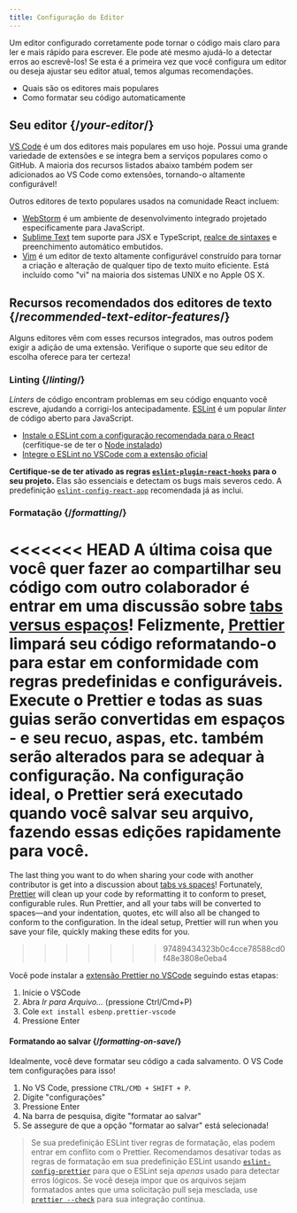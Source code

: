 ```yaml
---
title: Configuração do Editor
---
```


<Intro>

Um editor configurado corretamente pode tornar o código mais claro para ler e mais rápido para escrever. Ele pode até mesmo ajudá-lo a detectar erros ao escrevê-los! Se esta é a primeira vez que você configura um editor ou deseja ajustar seu editor atual, temos algumas recomendações.

</Intro>

<YouWillLearn>

* Quais são os editores mais populares
* Como formatar seu código automaticamente

</YouWillLearn>

## Seu editor {/*your-editor*/}

[VS Code](https://code.visualstudio.com/) é um dos editores mais populares em uso hoje. Possui uma grande variedade de extensões e se integra bem a serviços populares como o GitHub. A maioria dos recursos listados abaixo também podem ser adicionados ao VS Code como extensões, tornando-o altamente configurável!

Outros editores de texto populares usados ​​na comunidade React incluem:

* [WebStorm](https://www.jetbrains.com/webstorm/) é um ambiente de desenvolvimento integrado projetado especificamente para JavaScript.
* [Sublime Text](https://www.sublimetext.com/) tem suporte para JSX e TypeScript, [realce de sintaxes](https://stackoverflow.com/a/70960574/458193) e preenchimento automático embutidos.
* [Vim](https://www.vim.org/) é um editor de texto altamente configurável construído para tornar a criação e alteração de qualquer tipo de texto muito eficiente. Está incluído como "vi" na maioria dos sistemas UNIX e no Apple OS X.

## Recursos recomendados dos editores de texto {/*recommended-text-editor-features*/}

Alguns editores vêm com esses recursos integrados, mas outros podem exigir a adição de uma extensão. Verifique o suporte que seu editor de escolha oferece para ter certeza!

### Linting {/*linting*/}

*Linters* de código encontram problemas em seu código enquanto você escreve, ajudando a corrigi-los antecipadamente. [ESLint](https://eslint.org/) é um popular *linter* de código aberto para JavaScript.

* [Instale o ESLint com a configuração recomendada para o React](https://www.npmjs.com/package/eslint-config-react-app) (cerfitique-se de ter o [Node instalado](https://nodejs.org/en/download/current/))
* [Integre o ESLint no VSCode com a extensão oficial](https://marketplace.visualstudio.com/items?itemName=dbaeumer.vscode-eslint)

**Certifique-se de ter ativado as regras [`eslint-plugin-react-hooks`](https://www.npmjs.com/package/eslint-plugin-react-hooks) para o seu projeto.** Elas são essenciais e detectam os bugs mais severos cedo. A predefinição [`eslint-config-react-app`](https://www.npmjs.com/package/eslint-config-react-app) recomendada já as inclui.

### Formatação {/*formatting*/}

<<<<<<< HEAD
A última coisa que você quer fazer ao compartilhar seu código com outro colaborador é entrar em uma discussão sobre [tabs versus espaços](https://www.google.com/search?q=tabs+vs+spaces)! Felizmente, [Prettier](https://prettier.io/) limpará seu código reformatando-o para estar em conformidade com regras predefinidas e configuráveis. Execute o Prettier e todas as suas guias serão convertidas em espaços - e seu recuo, aspas, etc. também serão alterados para se adequar à configuração. Na configuração ideal, o Prettier será executado quando você salvar seu arquivo, fazendo essas edições rapidamente para você.
=======
The last thing you want to do when sharing your code with another contributor is get into a discussion about [tabs vs spaces](https://www.google.com/search?q=tabs+vs+spaces)! Fortunately, [Prettier](https://prettier.io/) will clean up your code by reformatting it to conform to preset, configurable rules. Run Prettier, and all your tabs will be converted to spaces—and your indentation, quotes, etc will also all be changed to conform to the configuration. In the ideal setup, Prettier will run when you save your file, quickly making these edits for you.
>>>>>>> 97489434323b0c4cce78588cd0f48e3808e0eba4

Você pode instalar a [extensão Prettier no VSCode](https://marketplace.visualstudio.com/items?itemName=esbenp.prettier-vscode) seguindo estas etapas:

1. Inicie o VSCode
2. Abra *Ir para Arquivo...* (pressione Ctrl/Cmd+P)
3. Cole `ext install esbenp.prettier-vscode`
4. Pressione Enter

#### Formatando ao salvar {/*formatting-on-save*/}

Idealmente, você deve formatar seu código a cada salvamento. O VS Code tem configurações para isso!

1. No VS Code, pressione `CTRL/CMD + SHIFT + P`.
2. Digite "configurações"
3. Pressione Enter
4. Na barra de pesquisa, digite "formatar ao salvar"
5. Se assegure de que a opção "formatar ao salvar" está selecionada!

> Se sua predefinição ESLint tiver regras de formatação, elas podem entrar em conflito com o Prettier. Recomendamos desativar todas as regras de formatação em sua predefinição ESLint usando [`eslint-config-prettier`](https://github.com/prettier/eslint-config-prettier) para que o ESLint seja *apenas* usado para detectar erros lógicos. Se você deseja impor que os arquivos sejam formatados antes que uma solicitação pull seja mesclada, use [`prettier --check`](https://prettier.io/docs/en/cli.html#--check) para sua integração contínua.
